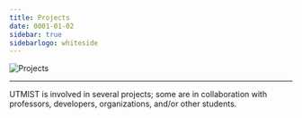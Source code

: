 ```yaml
---
title: Projects
date: 0001-01-02
sidebar: true
sidebarlogo: whiteside
---
```


![Projects](/images/projects.png)

---

UTMIST is involved in several projects; some are in collaboration with professors, developers, organizations, and/or other students.
